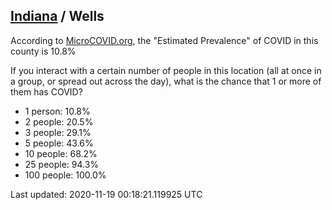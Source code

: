 
## [Indiana](/united-states/indiana) / Wells

According to [MicroCOVID.org](http://microcovid.org),
the "Estimated Prevalence" of COVID in this county is 10.8%

If you interact with a certain number of people in this location
(all at once in a group, or spread out across the day), what is the chance that
1 or more of them has COVID?

- 1 person: 10.8%
- 2 people: 20.5%
- 3 people: 29.1%
- 5 people: 43.6%
- 10 people: 68.2%
- 25 people: 94.3%
- 100 people: 100.0%

Last updated: 2020-11-19 00:18:21.119925 UTC
